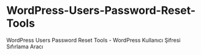 WordPress-Users-Password-Reset-Tools
====================================

WordPress Users Password Reset Tools - WordPress Kullanıcı Şifresi Sıfırlama Aracı
